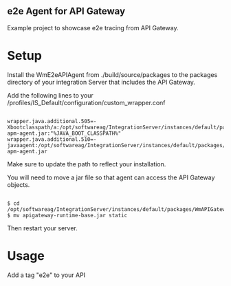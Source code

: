 ## e2e Agent for API Gateway

Example project to showcase e2e tracing from API Gateway. 


# Setup

Install the WmE2eAPIAgent from ./build/source/packages to the packages directory of your integration Server that includes the API Gateway.

Add the following lines to your <SAG>/profiles/IS_Default/configuration/custom_wrapper.conf

```

wrapper.java.additional.505=-Xbootclasspath/a:/opt/softwareag/IntegrationServer/instances/default/packages/WmE2eAPIAgent/resources/uhm-apm-agent.jar:"%JAVA_BOOT_CLASSPATH%"
wrapper.java.additional.510=-javaagent:/opt/softwareag/IntegrationServer/instances/default/packages/WmE2eAPIAgent/resources/uhm-apm-agent.jar

```


Make sure to update the path to reflect your installation.

You will need to move a jar file so that agent can access the API Gateway objects.

```

$ cd /opt/softwareag/IntegrationServer/instances/default/packages/WmAPIGateway/code/jars
$ mv apigateway-runtime-base.jar static

```


Then restart your server.

# Usage

Add a tag "e2e" to your API 


